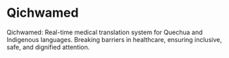 # Qichwamed
Qichwamed: Real-time medical translation system for Quechua and Indigenous languages. Breaking barriers in healthcare, ensuring inclusive, safe, and dignified attention.
